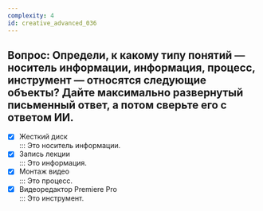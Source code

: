 ```yaml
---
complexity: 4
id: creative_advanced_036
---
```

## Вопрос: Определи, к какому типу понятий — носитель информации, информация, процесс, инструмент — относятся следующие объекты? Дайте максимально развернутый письменный ответ, а потом сверьте его с ответом ИИ.

- [x] Жесткий диск  
  ::: Это носитель информации.  
- [x] Запись лекции  
  ::: Это информация.  
- [x] Монтаж видео  
  ::: Это процесс.  
- [x] Видеоредактор Premiere Pro  
  ::: Это инструмент. 
